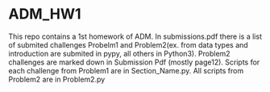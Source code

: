 # ADM_HW1
This repo contains a 1st homework of ADM. In submissions.pdf there is a list of submited challenges Probelm1 and Problem2(ex. from data types and introduction are submited in pypy, all others in Python3). Problem2 challenges are marked down in Submission Pdf (mostly page12). Scripts for each challenge from Problem1 are in Section_Name.py. All scripts from Problem2 are in Problem2.py
